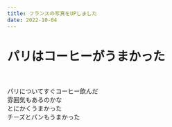 ```yaml
---
title: フランスの写真をUPしました
date: 2022-10-04
---
```


# パリはコーヒーがうまかった

<br>
<br>
パリについてすぐコーヒー飲んだ<br>
雰囲気もあるのかな<br>
とにかくうまかった<br>
チーズとパンもうまかった
